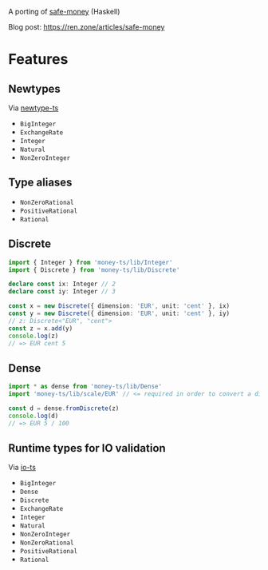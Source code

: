 A porting of [safe-money](https://github.com/k0001/safe-money) (Haskell)

Blog post: https://ren.zone/articles/safe-money

# Features

## Newtypes

Via [newtype-ts](https://github.com/gcanti/newtype-ts)

* `BigInteger`
* `ExchangeRate`
* `Integer`
* `Natural`
* `NonZeroInteger`

## Type aliases

* `NonZeroRational`
* `PositiveRational`
* `Rational`

## Discrete

```ts
import { Integer } from 'money-ts/lib/Integer'
import { Discrete } from 'money-ts/lib/Discrete'

declare const ix: Integer // 2
declare const iy: Integer // 3

const x = new Discrete({ dimension: 'EUR', unit: 'cent' }, ix)
const y = new Discrete({ dimension: 'EUR', unit: 'cent' }, iy)
// z: Discrete<"EUR", "cent">
const z = x.add(y)
console.log(z)
// => EUR cent 5
```

## Dense

```ts
import * as dense from 'money-ts/lib/Dense'
import 'money-ts/lib/scale/EUR' // <= required in order to convert a discrete to a dense

const d = dense.fromDiscrete(z)
console.log(d)
// => EUR 5 / 100
```

## Runtime types for IO validation

Via [io-ts](https://github.com/gcanti/io-ts)

* `BigInteger`
* `Dense`
* `Discrete`
* `ExchangeRate`
* `Integer`
* `Natural`
* `NonZeroInteger`
* `NonZeroRational`
* `PositiveRational`
* `Rational`

